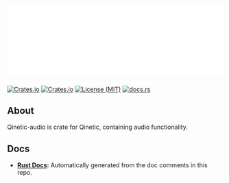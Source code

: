 # [![Qinetic](../../assets/qinetic_logo.svg)]()

[![Crates.io](https://img.shields.io/crates/v/qinetic_audio.svg)](https://crates.io/crates/qinetic_audio)
[![Crates.io](https://img.shields.io/crates/d/qinetic_audio.svg)](https://crates.io/crates/qinetic_audio)
[![License (MIT)](https://img.shields.io/crates/l/qinetic_audio.svg)](https://github.com/vl-mr-freeman/qinetic/blob/master/crates/qinetic_audio/LICENSE)
[![docs.rs](https://img.shields.io/badge/docs-website-blue)](https://docs.rs/qinetic_audio)

## About
Qinetic-audio is crate for Qinetic, containing audio functionality.

## Docs
* **[Rust Docs](https://docs.rs/qinetic_audio):** Automatically generated from the doc comments in this repo.
